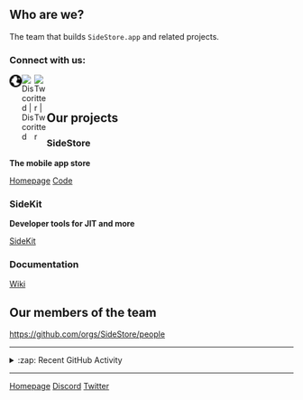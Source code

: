<!-- 
Docs: How to use GitHub README and actions to auto-generate embedded content.
https://github.com/anuraghazra/github-readme-stats
https://www.youtube.com/watch?v=n6d4KHSKqGk
https://github.com/rahuldkjain/github-profile-readme-generator
 -->

## Who are we?

The team that builds `SideStore.app` and related projects.

### Connect with us:

<!--
[![Website](https://img.shields.io/website?label=sidestore.io&style=for-the-badge&url=https://sidestore.io)](https://sidestore.io)
[![Twitter Follow](https://img.shields.io/twitter/follow/sidestore_io?color=1DA1F2&logo=twitter&style=for-the-badge)](https://twitter.com/intent/follow?original_referer=https%3A%2F%2Fgithub.com%2Fsidestore&screen_name=sidestore)
[![GitHub Followers](https://img.shields.io/github/followers/sidestore?style=for-the-badge)]()
[![GitHub Sponsors](https://img.shields.io/github/sponsors/sidestore?style=for-the-badge
)]() 
-->

[<img align="left" alt="sidestore.io" width="22px" src="https://raw.githubusercontent.com/iconic/open-iconic/master/svg/globe.svg" />][website]
[<img align="left" alt="Discord | Discord" width="22px" src="https://cdn.jsdelivr.net/npm/simple-icons@v3/icons/discord.svg" />][discord]
[<img align="left" alt="Twitter | Twitter" width="22px" src="https://cdn.jsdelivr.net/npm/simple-icons@v3/icons/twitter.svg" />][twitter]

<br />
<br />

## Our projects

### SideStore

__The mobile app store__

[Homepage][website]
[Code][git.sidestore]

### SideKit

__Developer tools for JIT and more__

[SideKit][git.sidekit]

### Documentation

[Wiki][wiki]

## Our members of the team

https://github.com/orgs/SideStore/people

---

<details>
  <summary>:zap: Recent GitHub Activity</summary>

<!--START_SECTION:activity-->
1. 🗣 Commented on [#1001](https://github.com/SideStore/SideStore/issues/1001) in [SideStore/SideStore](https://github.com/SideStore/SideStore)
2. ❗️ Opened issue [#1001](https://github.com/SideStore/SideStore/issues/1001) in [SideStore/SideStore](https://github.com/SideStore/SideStore)
3. 🗣 Commented on [#993](https://github.com/SideStore/SideStore/issues/993) in [SideStore/SideStore](https://github.com/SideStore/SideStore)
4. 🗣 Commented on [#169](https://github.com/SideStore/SideStore/issues/169) in [SideStore/SideStore](https://github.com/SideStore/SideStore)
5. 💪 Opened PR [#72](https://github.com/SideStore/sidestore.github.io/pull/72) in [SideStore/sidestore.github.io](https://github.com/SideStore/sidestore.github.io)
6. 🗣 Commented on [#998](https://github.com/SideStore/SideStore/issues/998) in [SideStore/SideStore](https://github.com/SideStore/SideStore)
7. 🗣 Commented on [#700](https://github.com/SideStore/SideStore/issues/700) in [SideStore/SideStore](https://github.com/SideStore/SideStore)
8. 🗣 Commented on [#998](https://github.com/SideStore/SideStore/issues/998) in [SideStore/SideStore](https://github.com/SideStore/SideStore)
9. ❗️ Opened issue [#998](https://github.com/SideStore/SideStore/issues/998) in [SideStore/SideStore](https://github.com/SideStore/SideStore)
10. 💪 Opened PR [#139](https://github.com/SideStore/SideStore-Docs/pull/139) in [SideStore/SideStore-Docs](https://github.com/SideStore/SideStore-Docs)
11. 🗣 Commented on [#955](https://github.com/SideStore/SideStore/issues/955) in [SideStore/SideStore](https://github.com/SideStore/SideStore)
12. ❗️ Opened issue [#997](https://github.com/SideStore/SideStore/issues/997) in [SideStore/SideStore](https://github.com/SideStore/SideStore)
13. ❌ Closed PR [#138](https://github.com/SideStore/SideStore-Docs/pull/138) in [SideStore/SideStore-Docs](https://github.com/SideStore/SideStore-Docs)
14. 🗣 Commented on [#65](https://github.com/SideStore/SideStore/issues/65) in [SideStore/SideStore](https://github.com/SideStore/SideStore)
15. ❗️ Closed issue [#978](https://github.com/SideStore/SideStore/issues/978) in [SideStore/SideStore](https://github.com/SideStore/SideStore)
16. 💪 Opened PR [#138](https://github.com/SideStore/SideStore-Docs/pull/138) in [SideStore/SideStore-Docs](https://github.com/SideStore/SideStore-Docs)
17. 🗣 Commented on [#131](https://github.com/SideStore/SideStore-Docs/issues/131) in [SideStore/SideStore-Docs](https://github.com/SideStore/SideStore-Docs)
18. 🗣 Commented on [#131](https://github.com/SideStore/SideStore-Docs/issues/131) in [SideStore/SideStore-Docs](https://github.com/SideStore/SideStore-Docs)
19. 🎉 Merged PR [#137](https://github.com/SideStore/SideStore-Docs/pull/137) in [SideStore/SideStore-Docs](https://github.com/SideStore/SideStore-Docs)
20. 💪 Opened PR [#137](https://github.com/SideStore/SideStore-Docs/pull/137) in [SideStore/SideStore-Docs](https://github.com/SideStore/SideStore-Docs)
<!--END_SECTION:activity-->

</details>

---

[Homepage][patreon] [Discord][discord] [Twitter][twitter]

<!--
- [Patreon][patreon]
- [OpenCollective][opencollective]
- [YouTube][youtube]
-->

[website]: https://sidestore.io
[wiki]: https://wiki.sidestore.io
[twitter]: https://twitter.com/sidestore_io
[discord]: https://discord.gg/sidestore-949183273383395328
[youtube]: https://youtube.com/TODO
[patreon]: https://www.patreon.com/SideStore
[opencollective]: https://opencollective.com/TODO
[git.sidestore]: https://github.com/SideStore/SideStore/
[git.sidekit]: https://github.com/SideStore/SideKit

